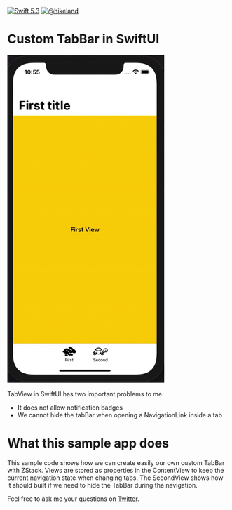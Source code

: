 [![Swift 5.3](https://img.shields.io/badge/swift-5.3-ED523F.svg?style=flat)](https://swift.org/download/)
[![@hikeland](https://img.shields.io/twitter/follow/hikeland?label=Hikeland&style=social)](https://twitter.com/hikeland)

# Custom TabBar in SwiftUI

![Image](screenshot.gif)

TabView in SwiftUI has two important problems to me:
* It does not allow notification badges
* We cannot hide the tabBar when opening a NavigationLink inside a tab

# What this sample app does

This sample code shows how we can create easily our own custom TabBar with ZStack.
Views are stored as properties in the ContentView to keep the current navigation state when changing tabs.
The SecondView shows how it should built if we need to hide the TabBar during the navigation.

Feel free to ask me your questions on [Twitter](https://twitter.com/hikeland).